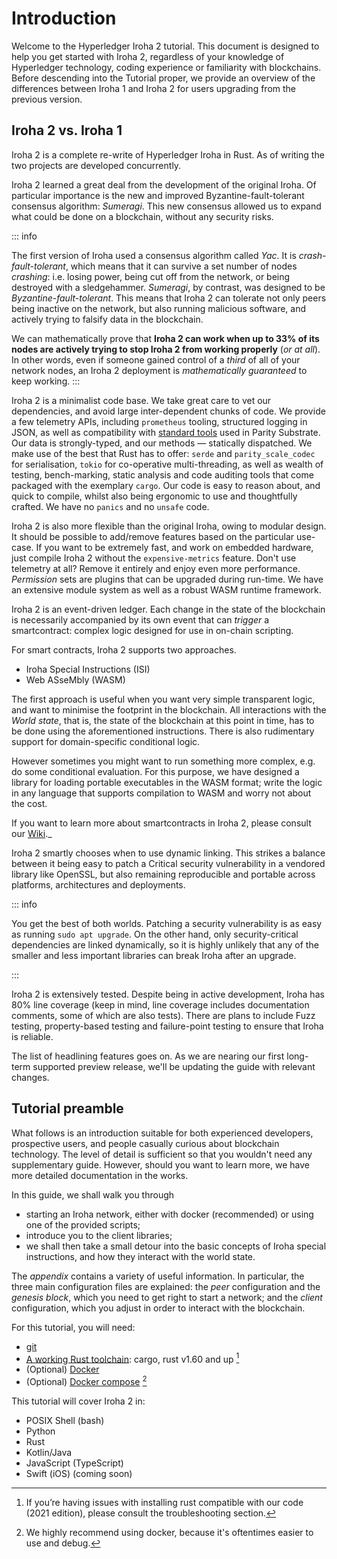 # Introduction

Welcome to the Hyperledger Iroha 2 tutorial. This document is designed to help you get started with Iroha 2, regardless of your knowledge of Hyperledger technology, coding experience or familiarity with blockchains. Before descending into the Tutorial proper, we provide an overview of the differences between Iroha 1 and Iroha 2 for users upgrading from the previous version.

## Iroha 2 vs. Iroha 1

Iroha 2 is a complete re-write of Hyperledger Iroha in Rust. As of writing the two projects are developed concurrently.

Iroha 2 learned a great deal from the development of the original Iroha. Of particular importance is the new and improved Byzantine-fault-tolerant consensus algorithm: _Sumeragi_. This new consensus allowed us to expand what could be done on a blockchain, without any security risks.

::: info

The first version of Iroha used a consensus algorithm called _Yac_. It is _crash-fault-tolerant_, which means that it can survive a set number of nodes _crashing_: i.e. losing power, being cut off from the network, or being destroyed with a sledgehammer. _Sumeragi_, by contrast, was designed to be _Byzantine-fault-tolerant_. This means that Iroha 2 can tolerate not only peers being inactive on the network, but also running malicious software, and actively trying to falsify data in the blockchain.

We can mathematically prove that **Iroha 2 can work when up to 33% of its nodes are actively trying to stop Iroha 2 from working properly** (_or at all_). In other words, even if someone gained control of a _third_ of all of your network nodes, an Iroha 2 deployment is _mathematically guaranteed_ to keep working.
:::

Iroha 2 is a minimalist code base. We take great care to vet our dependencies, and avoid large inter-dependent chunks of code. We provide a few telemetry APIs, including `prometheus` tooling, structured logging in JSON, as well as compatibility with [standard tools](https://wiki.sora.org/sora-faq) used in Parity Substrate. Our data is strongly-typed, and our methods — statically dispatched. We make use of the best that Rust has to offer: `serde` and `parity_scale_codec` for serialisation, `tokio` for co-operative multi-threading, as well as wealth of testing, bench-marking, static analysis and code auditing tools that come packaged with the exemplary `cargo`. Our code is easy to reason about, and quick to compile, whilst also being ergonomic to use and thoughtfully crafted. We have no `panics` and no `unsafe` code.

Iroha 2 is also more flexible than the original Iroha, owing to modular design. It should be possible to add/remove features based on the particular use-case.  If you want to be extremely fast, and work on embedded hardware, just compile Iroha 2 without the `expensive-metrics` feature. Don't use telemetry at all? Remove it entirely and enjoy even more performance. _Permission_ sets are plugins that can be upgraded during run-time. We have an extensive module system as well as a robust WASM runtime framework.

Iroha 2 is an event-driven ledger. Each change in the state of the blockchain is necessarily accompanied by its own event that can _trigger_ a smartcontract: complex logic designed for use in on-chain scripting.

For smart contracts, Iroha 2 supports two approaches.
- Iroha Special Instructions (ISI)
- Web ASseMbly (WASM)

The first approach is useful when you want very simple transparent logic, and want to minimise the footprint in the blockchain. All interactions with the _World state_, that is, the state of the blockchain at this point in time, has to be done using the aforementioned instructions. There is also rudimentary support for domain-specific conditional logic.

However sometimes you might want to run something more complex, e.g. do some conditional evaluation. For this purpose, we have designed a library for loading portable executables in the WASM format; write the logic in any language that supports compilation to WASM and worry not about the cost.

If you want to learn more about smartcontracts in Iroha 2, please consult our [Wiki](https://wiki.hyperledger.org/display/iroha/Scripting+Languages+and+Runtimes+for+Iroha2+Smart+Contracts)._


<!-- Long-term deployment of Iroha 2 networks was something that we considered very early in its development. There are **Iroha Special instructions**, that enact upgrades of the network into a consistent state. Iroha nodes can operate if other nodes in the network run different versions of the Iroha 2 binary. -->

Iroha 2 smartly chooses when to use dynamic linking. This strikes a balance between it being easy to patch a Critical security vulnerability in a vendored library like OpenSSL, but also remaining reproducible and portable across platforms, architectures and deployments.

::: info

You get the best of both worlds. Patching a security vulnerability is as easy as running `sudo apt upgrade`. On the other hand, only security-critical dependencies are linked dynamically, so it is highly unlikely that any of the smaller and less important libraries can break Iroha after an upgrade.

:::

Iroha 2 is extensively tested. Despite being in active development, Iroha has 80% line coverage (keep in mind, line coverage includes documentation comments, some of which are also tests). There are plans to include Fuzz testing, property-based testing and failure-point testing to ensure that Iroha is reliable.

The list of headlining features goes on. As we are nearing our first long-term supported preview release, we'll be updating the guide with relevant changes.


## Tutorial preamble

What follows is an introduction suitable for both experienced developers, prospective users, and people casually curious about blockchain technology. The level of detail is sufficient so that you wouldn't need any supplementary guide. However, should you want to learn more, we have more detailed documentation in the works.

In this guide, we shall walk you through
- starting an Iroha network, either with docker (recommended) or using one of the provided scripts;
- introduce you to the client libraries;
- we shall then take a small detour into the basic concepts of Iroha special instructions, and how they interact with the world state.


The _appendix_  contains a variety of useful information. In particular, the three main configuration files are explained: the _peer_ configuration and the _genesis block_, which you need to get right to start a network; and the _client_ configuration, which you adjust in order to interact with the blockchain.

For this tutorial, you will need:

- [git](https://githowto.com/)
- [A working Rust toolchain](https://www.rust-lang.org/learn/get-started): cargo, rust v1.60 and up [^1]
- (Optional) [Docker](https://docs.docker.com/get-docker/)
- (Optional) [Docker compose](https://docs.docker.com/compose/) [^2]

[^1]: If you’re having issues with installing rust compatible with our code (2021 edition), please consult the troubleshooting section.
[^2]: We highly recommend using docker, because it's oftentimes easier to use and debug.

This tutorial will cover Iroha 2 in:

- POSIX Shell (bash)
- Python
- Rust
- Kotlin/Java
- JavaScript (TypeScript)
- Swift (iOS) (coming soon)
